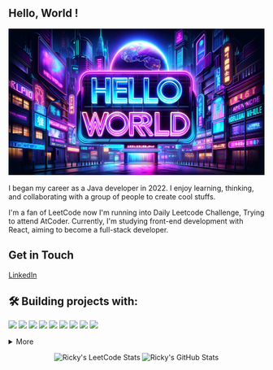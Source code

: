 ## Hello, World ! 

![I m Banner](./banner/imBanner.jpg)


I began my career as a Java developer in 2022. I enjoy learning, thinking, 
and collaborating with a group of people to create cool stuffs. 

I'm a fan of LeetCode now I'm running into Daily Leetcode Challenge, Trying to attend AtCoder.
Currently, I'm studying front-end development with React, aiming to become a full-stack developer.

## Get in Touch
[LinkedIn](https://linkedin.com/in/rickyhsieh0302/)

## 🛠️ **Building projects with:**
![](https://img.shields.io/badge/Language-JavaScript-informational?style=flat&logo=JavaScript&logoColor=white&color=ebc334)
![](https://img.shields.io/badge/Language-Java-informational?style=flat&logo=Java&logoColor=white&color=4AB197)
![](https://img.shields.io/badge/Framework-SpringBoot-informational?style=flat&logo=Spring&logoColor=white&color=4AB197)
![](https://img.shields.io/badge/Code-Html-informational?style=flat&logo=Html&logoColor=white&color=4AB197)
![](https://img.shields.io/badge/Code-CSS-informational?style=flat&logo=Css&logoColor=white&color=4AB197)
![](https://img.shields.io/badge/Cloud-AWS-informational?style=flat&logo=AWS&logoColor=white&color=4AB197)
![](https://img.shields.io/badge/Tools-Docker-informational?style=flat&logo=Docker&logoColor=white&color=4AB197)
![](https://img.shields.io/badge/Tools-Intellij-informational?style=flat&logo=Intellij&logoColor=white&color=4AB197)
![](https://img.shields.io/badge/Tools-GithubAction-informational?style=Github&logo=Intellij&logoColor=white&color=4AB197)
<details>
<summary>More</summary>
<br>

![](https://img.shields.io/badge/Framework-SwiftUI-informational?style=flat&logo=Swift&logoColor=white&color=4AB197)
![](https://img.shields.io/badge/Language-Go-informational?style=flat&logo=Go&logoColor=white&color=4AB197)
![](https://img.shields.io/badge/Language-Kotlin-informational?style=flat&logo=Kotlin&logoColor=white&color=4AB197)

</details>

<p align="center">
  <img src="https://leetcard.jacoblin.cool/ricky_hsieh?theme=dark&font=Roboto%20Mono&ext=heatmap" alt="Ricky's LeetCode Stats"width="500" height="200"/>
  <img src="https://github-readme-stats.vercel.app/api?username=RickyHsieh" alt="Ricky's GitHub Stats" width="500" height="320"/>
</p>

